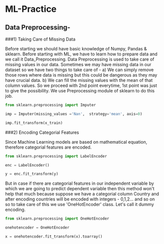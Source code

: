 # ML-Practice

## Data Preprocessing-

###1) Taking Care of Missing Data

Before starting we should have basic knowledge of Numpy, Pandas & sklearn.
Before starting with ML, we have to learn how to prepare data and we call it Data_Preprocessing.
Data Preprocessing is used to take care of missing values in our data. 
Sometimes we may have missing data in our dataset so we have two things to take care of -
a) We can simply remove those rows where data is missing but this could be dangerous as they may have crucial data.
b) We can fill the missing values with the mean of that column values.
So we proceed with 2nd point everytime, 1st point was just to give the possibility.
We use Preprocessing module of sklearn to do this job.

```python
from sklearn.preprocessing import Imputer  

imp = Imputer(missing_values ='Nan',  strategy='mean', axis=0)  

imp.fit_transform(x_train)
```


###2) Encoding Categorial Features

Since Machine Learning models are based on mathematical equation, therefore categorial features are encoded.

```python
from sklearn.preprocessing import LabelEncoder

enc = LabelEncoder()

y = enc.fit_transform(y)
```
But in case if there are categorial features in our independent variable by which we are going to predict dependent variable then this method won't help that much because suppose we have a categorial column Country and after encoding countries will be encoded with integers - 0,1,2... and so on so to take care of this we use 'OneHotEncoder' class. Let's call it dummy encoding.

```python
from sklearn.preprocessing import OneHotEncoder

onehotencoder = OneHotEncoder

x = onehotencoder.fit_transform(x).toarray()
```
